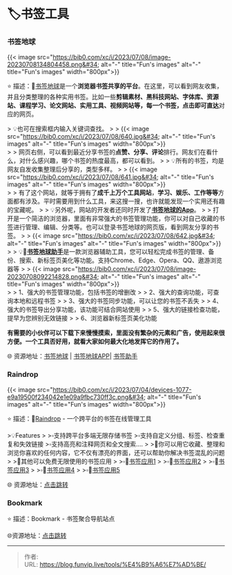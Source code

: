 # 🏷️书签工具


### 书签地球

{{&lt; image src=&#34;https://bib0.com/xc/i/2023/07/08/image-20230708134804458.png&#34; alt=&#34;-&#34;  title=&#34;Fun&#39;s images&#34; alt=&#34;-&#34;  title=&#34;Fun&#39;s images&#34; width=&#34;800px&#34;&gt;}}  

⭐️  描述：🔖[书签地球](https://www.bookmarkearth.com/)是一个**浏览器书签共享的平台**。在这里，可以看到网友收集，并且分类整理的各种实用书签。比如一些**剪辑素材、黑科技网站、字体库、资源站、课程学习、论文网站、实用工具、视频网站等，每一个书签，点击即可直达**对应的网页。

&gt; 💡也可在搜索框内输入关键词查找。
&gt;
&gt; {{&lt; image src=&#34;https://bib0.com/xc/i/2023/07/08/640.jpg&#34; alt=&#34;-&#34;  title=&#34;Fun&#39;s images&#34; alt=&#34;-&#34;  title=&#34;Fun&#39;s images&#34; width=&#34;800px&#34;&gt;}}  
&gt;
&gt; 网页右侧，可以看到最近分享书签的**点赞、分享、评论**排行。网友们在看什么，对什么感兴趣，哪个书签的热度最高，都可以看到。
&gt;
&gt; 💡所有的书签，均是网友自发收集整理后分享的，类型多样。
&gt;
&gt; {{&lt; image src=&#34;https://bib0.com/xc/i/2023/07/08/641.jpg&#34; alt=&#34;-&#34;  title=&#34;Fun&#39;s images&#34; alt=&#34;-&#34;  title=&#34;Fun&#39;s images&#34; width=&#34;800px&#34;&gt;}}  
&gt;
&gt; 有了这个网站，就等于拥有了**成千上万个工具网站**，**学习、娱乐、工作等等**方面都有涉及。平时需要用到什么工具，来这搜一搜，也许就能发现一个实用还有趣的宝藏呢。
&gt;
&gt; 💡另外呢，网站的开发者还同时开发了[**书签地球的App**](https://www.bookmarkearth.com/download/app)。
&gt;
&gt; 打开是一个简洁的浏览器，里面有非常强大的书签管理功能，你可以对自己收藏的书签进行管理、编辑、分类等。也可以登录书签地球的网页版，看到网友分享的书签。
&gt;
&gt; {{&lt; image src=&#34;https://bib0.com/xc/i/2023/07/08/642.jpg&#34; alt=&#34;-&#34;  title=&#34;Fun&#39;s images&#34; alt=&#34;-&#34;  title=&#34;Fun&#39;s images&#34; width=&#34;800px&#34;&gt;}}  
&gt;
&gt; 💡📑[**书签地球助手**](https://www.bookmarkearth.com/)是一款浏览器辅助工具，您可以轻松完成书签的管理、备份、搜索、新标签页美化等功能。支持Chrome、Edge、Opera、QQ、遨游浏览器等
&gt;
&gt; {{&lt; image src=&#34;https://bib0.com/xc/i/2023/07/08/image-20230708092214828.png&#34; alt=&#34;-&#34;  title=&#34;Fun&#39;s images&#34; alt=&#34;-&#34;  title=&#34;Fun&#39;s images&#34; width=&#34;800px&#34;&gt;}}  
&gt;
&gt; 1、强大的书签管理功能，包括书签的增删改
&gt;
&gt; 2、强大的查询功能，可查询本地和远程书签
&gt;
&gt; 3、强大的书签同步功能，可以让您的书签不丢失
&gt;
&gt; 4、强大的书签导出分享功能，该功能可结合网站使用
&gt;
&gt; 5、强大的链接检查功能，提早为您辨别无效链接
&gt;
&gt; 6、浏览器新标签页美化功能

**有需要的小伙伴可以下载下来慢慢摸索，里面没有繁杂的元素和广告，使用起来很方便。一个工具否好用，就看大家如何最大化地发挥它的作用了。**

🌐 资源地址：[书签地球](https://www.bookmarkearth.com/) | [书签地球APP](https://www.bookmarkearth.com/download/app)| [书签助手](https://www.bookmarkearth.com/plugin/index)

### Raindrop

{{&lt; image src=&#34;https://bib0.com/xc/i/2023/07/04/devices-1077-e9a19500f234042e1e09a9fbc730ff3c.png&#34; alt=&#34;-&#34;  title=&#34;Fun&#39;s images&#34; alt=&#34;-&#34;  title=&#34;Fun&#39;s images&#34; width=&#34;800px&#34;&gt;}}  

⭐️  描述：🔖[Raindrop](https://raindrop.io/) - 一个跨平台的书签在线管理工具

&gt;💡Features
&gt;
&gt;▫️支持跨平台多端无限存储书签
&gt;▫️支持自定义分组、标签、检查重复和失效链接
&gt;▫️支持高亮和注释网页和全文搜索....
&gt;
&gt;📄你可以用它收藏、整理和浏览你喜欢的任何内容，它不仅有漂亮的界面，还可以帮助你解决书签混乱的问题
&gt;
&gt;📑其他可以免费无限使用的书签应用
&gt;
&gt;▫️🔖[书签应用1](https://saved.io/)
&gt;
&gt;▫️🔖[书签应用2](https://linkish.io/)
&gt;
&gt;▫️🔖[书签应用3](https://qlearly.com/)
&gt;
&gt;▫️🔖[书签应用4](https://bookmarkos.com/)
&gt;
&gt;▫️🔖[书签应用5](https://web.ggather.com/)

🌐 资源地址：[点击跳转](https://raindrop.io/)

### Bookmark 

⭐️  描述：Bookmark - 书签聚合导航站点

🌐资源地址：[点击跳转](https://nav.xybin.top/?u=xybin)


---

> 作者:   
> URL: https://blog.funvip.live/tools/%E4%B9%A6%E7%AD%BE/  

